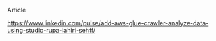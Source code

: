 Article

https://www.linkedin.com/pulse/add-aws-glue-crawler-analyze-data-using-studio-rupa-lahiri-sehff/
